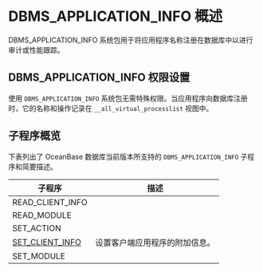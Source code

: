 DBMS_APPLICATION_INFO 概述 
=============================================

DBMS_APPLICATION_INFO 系统包用于将应用程序名称注册在数据库中以进行审计或性能跟踪。

DBMS_APPLICATION_INFO 权限设置 
-----------------------------------------------

使用 `DBMS_APPLICATION_INFO` 系统包无需特殊权限。当应用程序向数据库注册时，它的名称和操作记录在 `__all_virtual_processlist` 视图中。

子程序概览 
--------------------------

下表列出了 OceanBase 数据库当前版本所支持的 `DBMS_APPLICATION_INFO` 子程序和简要描述。


|                              子程序                               |       描述        |
|----------------------------------------------------------------|-----------------|
| READ_CLIENT_INFO                                               |                 |
| READ_MODULE                                                    |                 |
| SET_ACTION                                                     |                 |
| [SET_CLIENT_INFO](/zh-CN/9.pl-reference/13.pl-system-package/3.DBMS_APPLICATION_INFO/2.SET_CLIENT_INFO.md) | 设置客户端应用程序的附加信息。 |
| SET_MODULE                                                     |                 |



